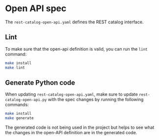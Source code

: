 <!--
 - Licensed to the Apache Software Foundation (ASF) under one
 - or more contributor license agreements.  See the NOTICE file
 - distributed with this work for additional information
 - regarding copyright ownership.  The ASF licenses this file
 - to you under the Apache License, Version 2.0 (the
 - "License"); you may not use this file except in compliance
 - with the License.  You may obtain a copy of the License at
 -
 -   http://www.apache.org/licenses/LICENSE-2.0
 -
 - Unless required by applicable law or agreed to in writing,
 - software distributed under the License is distributed on an
 - "AS IS" BASIS, WITHOUT WARRANTIES OR CONDITIONS OF ANY
 - KIND, either express or implied.  See the License for the
 - specific language governing permissions and limitations
 - under the License.
 -->

# Open API spec

The `rest-catalog-open-api.yaml` defines the REST catalog interface.

## Lint

To make sure that the open-api definition is valid, you can run the `lint` command:

```sh
make install
make lint
```

## Generate Python code

When updating `rest-catalog-open-api.yaml`, make sure to update `rest-catalog-open-api.py` with the spec changes by running the following commands:

```sh
make install
make generate
```

The generated code is not being used in the project but helps to see what the changes in the open-API definition are in the generated code.
